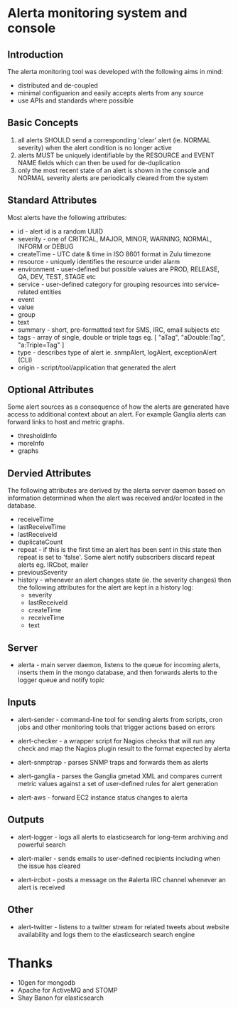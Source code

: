 Alerta monitoring system and console
====================================

Introduction
------------
The alerta monitoring tool was developed with the following aims in mind:

*   distributed and de-coupled
*   minimal configuarion and easily accepts alerts from any source
*   use APIs and standards where possible

Basic Concepts
--------------
1. all alerts SHOULD send a corresponding 'clear' alert (ie. NORMAL severity) when the 
   alert condition is no longer active
2. alerts MUST be uniquely identifiable by the RESOURCE and EVENT NAME fields which can
   then be used for de-duplication
3. only the most recent state of an alert is shown in the console and NORMAL severity
   alerts are periodically cleared from the system

Standard Attributes
-------------------
Most alerts have the following attributes:
* id - alert id is a random UUID
* severity - one of CRITICAL, MAJOR, MINOR, WARNING, NORMAL, INFORM or DEBUG
* createTime - UTC date & time in ISO 8601 format in Zulu timezone
* resource - uniquely identifies the resource under alarm
* environment - user-defined but possible values are PROD, RELEASE, QA, DEV, TEST, STAGE etc
* service - user-defined category for grouping resources into service-related entities
* event 
* value
* group
* text 
* summary - short, pre-formatted text for SMS, IRC, email subjects etc
* tags - array of single, double or triple tags eg. [ "aTag", "aDouble:Tag", "a:Triple=Tag" ]
* type - describes type of alert ie. snmpAlert, logAlert, exceptionAlert (CLI)
* origin - script/tool/application that generated the alert

Optional Attributes
-------------------
Some alert sources as a consequence of how the alerts are generated have access to 
additional context about an alert. For example Ganglia alerts can forward links to
host and metric graphs. 

* thresholdInfo
* moreInfo
* graphs

Dervied Attributes
------------------
The following attributes are derived by the alerta server daemon based on information
determined when the alert was received and/or located in the database.

* receiveTime
* lastReceiveTime
* lastReceiveId
* duplicateCount
* repeat - if this is the first time an alert has been sent in this state then repeat is
  set to 'false'. Some alert notify subscribers discard repeat alerts eg. IRCbot, mailer 
* previousSeverity
* history - whenever an alert changes state (ie. the severity changes) then the following
  attributes for the alert are kept in a history log:
    * severity
    * lastReceiveId
    * createTime
    * receiveTime
    * text

Server
------
*   alerta - main server daemon, listens to the queue for incoming alerts, inserts them in the mongo
    database, and then forwards alerts to the logger queue and notify topic

Inputs
------
*   alert-sender - command-line tool for sending alerts from scripts, cron jobs and other monitoring
    tools that trigger actions based on errors

*   alert-checker - a wrapper script for Nagios checks that will run any check and map the Nagios plugin
    result to the format expected by alerta

*   alert-snmptrap - parses SNMP traps and forwards them as alerts

*   alert-ganglia - parses the Ganglia gmetad XML and compares current metric values against a set of
    user-defined rules for alert generation

*   alert-aws - forward EC2 instance status changes to alerta

Outputs
-------
*   alert-logger - logs all alerts to elasticsearch for long-term archiving and powerful search

*   alert-mailer - sends emails to user-defined recipients including when the issue has cleared

*   alert-ircbot - posts a message on the #alerta IRC channel whenever an alert is received

Other
-----
*    alert-twitter - listens to a twitter stream for related tweets about website availability and logs
     them to the elasticsearch search engine

Thanks
======

* 10gen for mongodb
* Apache for ActiveMQ and STOMP
* Shay Banon for elasticsearch
